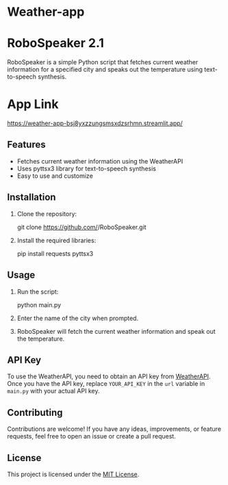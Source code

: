 # Weather-app

# RoboSpeaker 2.1
RoboSpeaker is a simple Python script that fetches current weather information for a specified city and speaks out the temperature using text-to-speech synthesis.

# App Link
https://weather-app-bsj8yxzzungsmsxdzsrhmn.streamlit.app/

## Features

- Fetches current weather information using the WeatherAPI
- Uses pyttsx3 library for text-to-speech synthesis
- Easy to use and customize

## Installation

1. Clone the repository:

    git clone https://github.com/<your-username>/RoboSpeaker.git
  
2. Install the required libraries:

    pip install requests pyttsx3
   
## Usage

1. Run the script:

    python main.py

2. Enter the name of the city when prompted.

3. RoboSpeaker will fetch the current weather information and speak out the temperature.

## API Key

To use the WeatherAPI, you need to obtain an API key from [WeatherAPI](https://www.weatherapi.com/). Once you have the API key, replace `YOUR_API_KEY` in the `url` variable in `main.py` with your actual API key.

## Contributing

Contributions are welcome! If you have any ideas, improvements, or feature requests, feel free to open an issue or create a pull request.

## License

This project is licensed under the [MIT License](LICENSE).
